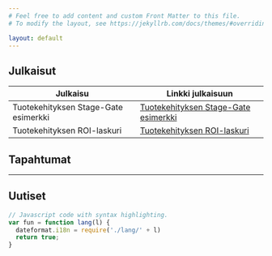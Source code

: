 ```yaml
---
# Feel free to add content and custom Front Matter to this file.
# To modify the layout, see https://jekyllrb.com/docs/themes/#overriding-theme-defaults

layout: default
---
```

## Julkaisut

| Julkaisu | Linkki julkaisuun |
|----|----|
| Tuotekehityksen Stage-Gate esimerkki  | [Tuotekehityksen Stage-Gate esimerkki](https://github.com/martti-testi/Tuotekehitys---Stage-Gate-esimerkki.git) |
| Tuotekehityksen ROI-laskuri | [Tuotekehityksen ROI-laskuri](https://github.com/martti-testi/Tuotekehitys-ROI-tuotekehityslaskuri.git)|



## Tapahtumat
---
## Uutiset

```js
// Javascript code with syntax highlighting.
var fun = function lang(l) {
  dateformat.i18n = require('./lang/' + l)
  return true;
}
```
